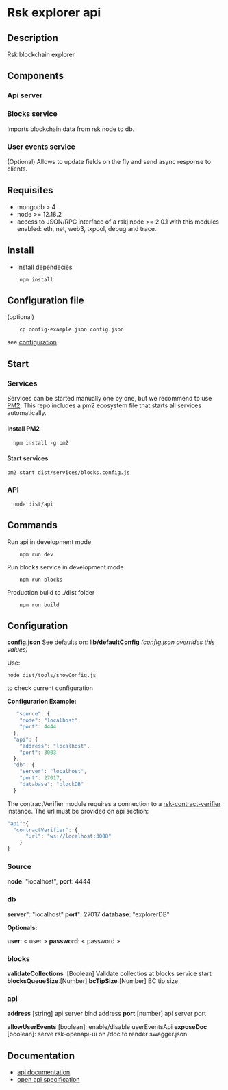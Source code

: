 # Rsk explorer api

## Description
  
  Rsk blockchain explorer

## Components

### Api server

### Blocks service
  Imports blockchain data from rsk node to db.

### User events service
  (Optional)
 Allows to update fields on the fly and send async response to clients.

## Requisites

- mongodb > 4
- node >= 12.18.2
- access to JSON/RPC interface of a rskj node >= 2.0.1
  with this modules enabled: eth, net, web3, txpool, debug and trace.

## Install

- Install dependecies

``` shell
    npm install
  ```

## Configuration file 
(optional)

``` shell
    cp config-example.json config.json
  ```

see [configuration](#configuration)

## Start

### Services

Services can be started manually one by one, but we recommend to use [PM2](https://github.com/Unitech/pm2).
This repo includes a pm2 ecosystem file that starts all services automatically.

#### Install PM2

``` shell
  npm install -g pm2
```

#### Start services

```shell
pm2 start dist/services/blocks.config.js
```

### API

``` shell
  node dist/api
```

## Commands

Run api in development mode

``` shell
    npm run dev
  ```

Run blocks service in development mode

``` shell
    npm run blocks
  ```

Production build to ./dist folder

``` shell
    npm run build
  ```

## Configuration
  
  **config.json**
  See defaults on: **lib/defaultConfig**
  *(config.json overrides this values)*

  Use:
  
  ```shell
  node dist/tools/showConfig.js
  ```

  to check current configuration
  
**Configurarion Example:**

``` javascript
   "source": {
    "node": "localhost",
    "port": 4444
  },
  "api": {
    "address": "localhost",
    "port": 3003
  },
  "db": {
    "server": "localhost",
    "port": 27017,
    "database": "blockDB"
  }

  ```

The contractVerifier module requires a connection to a [rsk-contract-verifier](https://github.com/rsksmart/rsk-contract-verifier)
instance. The url must be provided on api section:

```javascript
"api":{
  "contractVerifier": {
      "url": "ws://localhost:3008"
    }
}

```

### Source

  **node**: "localhost",
  **port**: 4444

### db

  **server**": "localhost"
  **port**": 27017
  **database**: "explorerDB"

**Optionals:**

  **user**: < user >
  **password**: < password >

### blocks
  
  **validateCollections** :[Boolean] Validate collectios at blocks service start
  **blocksQueueSize**:[Number]
  **bcTipSize**:[Number] BC tip size

### api
  **address** [string] api server bind address
  **port**  [number] api server port

  **allowUserEvents** [boolean]: enable/disable userEventsApi
  **exposeDoc** [boolean]: serve rsk-openapi-ui on /doc to render swagger.json

## Documentation
  
 - [api documentation](doc/api.md)
 - [open api specification](public/swagger.json)
